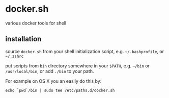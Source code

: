 # docker.sh
various docker tools for shell

## installation

source `docker.sh` from your shell initialization script, e.g. `~/.bashprofile`, or `~/.zshrc`

put scripts from `bin` directory somewhere in your `$PATH`, e.g. `~/bin` or
`/usr/local/bin`, or add `./bin` to your path.

For example on OS X you an easily do this by:

    echo `pwd`/bin | sudo tee /etc/paths.d/docker.sh

